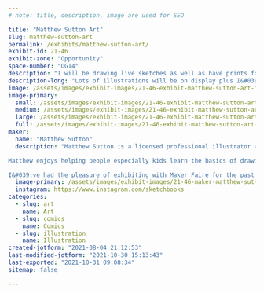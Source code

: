 ```yaml
---
# note: title, description, image are used for SEO

title: "Matthew Sutton Art"
slug: matthew-sutton-art
permalink: /exhibits/matthew-sutton-art/
exhibit-id: 21-46
exhibit-zone: "Opportunity"
space-number: "OG14"
description: "I will be drawing live sketches as well as have prints for available for purchase."
description-long: "Lots of illustrations will be on display plus I&#039;ll be drawing something in real-time. All the prints I&#039;ve got will be available for sale and I can always make sketches on the spot."
image: /assets/images/exhibit-images/21-46-exhibit-matthew-sutton-art-img175-large.jpg
image-primary: 
  small: /assets/images/exhibit-images/21-46-exhibit-matthew-sutton-art-img175-small.jpg
  medium: /assets/images/exhibit-images/21-46-exhibit-matthew-sutton-art-img175-medium.jpg
  large: /assets/images/exhibit-images/21-46-exhibit-matthew-sutton-art-img175-large.jpg
  full: /assets/images/exhibit-images/21-46-exhibit-matthew-sutton-art-img175-full.jpg
maker: 
  name: "Matthew Sutton"
  description: "Matthew Sutton is a licensed professional illustrator and comic artist! He has created over 3,000 official pieces of licensed artwork for properties such as: Star Wars, Marvel Comics, DC Comics, Rick & Morty, and many more! 

Matthew enjoys helping people especially kids learn the basics of drawing in order to demystify the process and empower young artists to feel confident that they too can learn the skills of drawing.

I&#039;ve had the pleasure of exhibiting with Maker Faire for the past few years and I&#039;m very much looking forward to it again this year if I&#039;m allowed. Thanks so much for your time! "
  image-primary: /assets/images/exhibit-images/21-46-maker-matthew-sutton-art-20181021-183942-medium.jpg
  instagram: https://www.instagram.com/sketchbooks 
categories: 
  - slug: art
    name: Art
  - slug: comics
    name: Comics
  - slug: illustration
    name: Illustration
created-jotform: "2021-08-04 21:12:53"
last-modified-jotform: "2021-10-30 15:13:43"
last-exported: "2021-10-31 09:08:34"
sitemap: false

---
```

